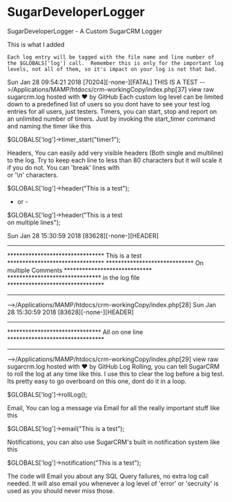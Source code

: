 # SugarDeveloperLogger
SugarDeveloperLogger - A Custom SugarCRM Logger

 This is what I added

    Each log entry will be tagged with the file name and line number of the $GLOBALS['log'] call.  Remember this is only for the important log levels, not all of them, so it's impact on your log is not that bad.

Sun Jan 28 09:54:21 2018 [70204][-none-][FATAL] THIS IS A TEST
-->/Applications/MAMP/htdocs/crm-workingCopy/index.php[37]
view raw
sugarcrm.log hosted with ❤ by GitHub
Each custom log level can be limited down to a predefined list of users so you dont have to see your test log entries for all users, just testers.
Timers, you can start, stop and report on an unlimited number of timers.  Just by invoking the start_timer command and naming the timer like this

$GLOBALS['log']->timer_start("timer1"); 

Headers, You can easily add very visible headers (Both single and multiline) to the log. Try to keep each line to less than 80 characters but it will scale it if you do not.  You can 'break' lines with <br> or '\n' characters.

$GLOBALS['log']->header("This is a test"); 

- or -

$GLOBALS['log']->header("This is a test<br>on multiple lines"); 

Sun Jan 28 15:30:59 2018 [83628][-none-][HEADER] 
********************************************************************************
******************************** This is a test ********************************
***************************** On multiple Comments *****************************
******************************* in the log file ********************************
********************************************************************************
-->/Applications/MAMP/htdocs/crm-workingCopy/index.php[28]
Sun Jan 28 15:30:59 2018 [83628][-none-][HEADER] 
********************************************************************************
******************************* All on one line ********************************
********************************************************************************
-->/Applications/MAMP/htdocs/crm-workingCopy/index.php[29]
view raw
sugarcrm.log hosted with ❤ by GitHub
Log Rolling, you can tell SugarCRM to roll the log at any time like this.  I use this to clear the log before a big test.  Its pretty easy to go overboard on this one, dont do it in a loop.

$GLOBALS['log']->rollLog();

Email, You can log a message via Email for all the really important stuff like this

$GLOBALS['log']->email("This is a test");

Notifications, you can also use SugarCRM's built in notification system like this

$GLOBALS['log']->notification("This is a test");

The code will Email you about any SQL Query failures, no extra log call needed.  It will also email you whenever a log level of 'error' or 'secruity' is used as you should never miss those.

